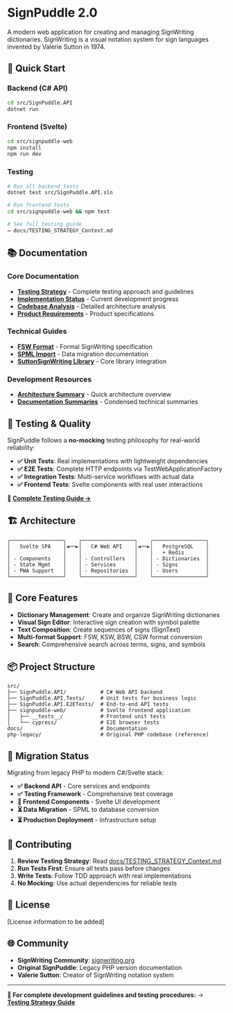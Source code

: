 # SignPuddle 2.0

A modern web application for creating and managing SignWriting dictionaries. SignWriting is a visual notation system for sign languages invented by Valerie Sutton in 1974.

## 🚀 Quick Start

### Backend (C# API)
```bash
cd src/SignPuddle.API
dotnet run
```

### Frontend (Svelte)
```bash
cd src/signpuddle-web
npm install
npm run dev
```

### Testing
```bash
# Run all backend tests
dotnet test src/SignPuddle.API.sln

# Run frontend tests
cd src/signpuddle-web && npm test

# See full testing guide
→ docs/TESTING_STRATEGY_Context.md
```

## 📚 Documentation

### Core Documentation
- **[Testing Strategy](docs/TESTING_STRATEGY_Context.md)** - Complete testing approach and guidelines
- **[Implementation Status](docs/Implementation_Status.md)** - Current development progress
- **[Codebase Analysis](docs/CODEBASE_ANALYSIS.md)** - Detailed architecture analysis
- **[Product Requirements](docs/SignPuddle_PRD_Context.md)** - Product specifications

### Technical Guides
- **[FSW Format](docs/FSW-Context.md)** - Formal SignWriting specification
- **[SPML Import](SPML_IMPORT_SUMMARY.md)** - Data migration documentation
- **[SuttonSignWriting Library](docs/SuttonSignWriting-Context.md)** - Core library integration

### Development Resources
- **[Architecture Summary](docs/CODEBASE_ANALYSIS_Context.md)** - Quick architecture overview
- **[Documentation Summaries](docs/summaries/)** - Condensed technical summaries

## 🧪 Testing & Quality

SignPuddle follows a **no-mocking** testing philosophy for real-world reliability:

- **✅ Unit Tests**: Real implementations with lightweight dependencies
- **✅ E2E Tests**: Complete HTTP endpoints via TestWebApplicationFactory  
- **✅ Integration Tests**: Multi-service workflows with actual data
- **✅ Frontend Tests**: Svelte components with real user interactions

**📖 [Complete Testing Guide →](docs/TESTING_STRATEGY_Context.md)**

## 🏗️ Architecture

```
┌─────────────────┐    ┌─────────────────┐    ┌─────────────────┐
│   Svelte SPA    │◄──►│   C# Web API    │◄──►│   PostgreSQL    │
│                 │    │                 │    │   + Redis       │
│ - Components    │    │ - Controllers   │    │ - Dictionaries  │
│ - State Mgmt    │    │ - Services      │    │ - Signs         │
│ - PWA Support   │    │ - Repositories  │    │ - Users         │
└─────────────────┘    └─────────────────┘    └─────────────────┘
```

## 🎯 Core Features

- **Dictionary Management**: Create and organize SignWriting dictionaries
- **Visual Sign Editor**: Interactive sign creation with symbol palette
- **Text Composition**: Create sequences of signs (SignText)
- **Multi-format Support**: FSW, KSW, BSW, CSW format conversion
- **Search**: Comprehensive search across terms, signs, and symbols

## 📦 Project Structure

```
src/
├── SignPuddle.API/           # C# Web API backend
├── SignPuddle.API.Tests/     # Unit tests for business logic
├── SignPuddle.API.E2ETests/  # End-to-end API tests
├── signpuddle-web/           # Svelte frontend application
│   ├── __tests__/            # Frontend unit tests
│   └── cypress/              # E2E browser tests
docs/                         # Documentation
php-legacy/                   # Original PHP codebase (reference)
```

## 🔄 Migration Status

Migrating from legacy PHP to modern C#/Svelte stack:

- **✅ Backend API** - Core services and endpoints
- **✅ Testing Framework** - Comprehensive test coverage
- **🚧 Frontend Components** - Svelte UI development
- **⏳ Data Migration** - SPML to database conversion
- **⏳ Production Deployment** - Infrastructure setup

## 🤝 Contributing

1. **Review Testing Strategy**: Read [docs/TESTING_STRATEGY_Context.md](docs/TESTING_STRATEGY_Context.md)
2. **Run Tests First**: Ensure all tests pass before changes
3. **Write Tests**: Follow TDD approach with real implementations
4. **No Mocking**: Use actual dependencies for reliable tests

## 📄 License

[License information to be added]

## 🌐 Community

- **SignWriting Community**: [signwriting.org](https://signwriting.org)
- **Original SignPuddle**: Legacy PHP version documentation
- **Valerie Sutton**: Creator of SignWriting notation system

---

**📖 For complete development guidelines and testing procedures:**
→ **[Testing Strategy Guide](docs/TESTING_STRATEGY_Context.md)**
